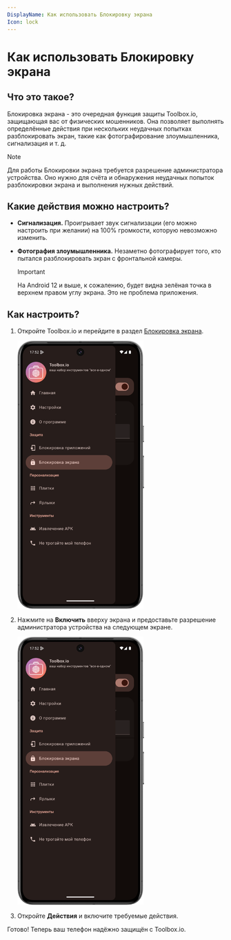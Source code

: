 ```yaml
---
DisplayName: Как использовать Блокировку экрана
Icon: lock
---
```


# Как использовать Блокировку экрана
## Что это такое?
Блокировка экрана - это очередная функция защиты Toolbox.io, защищающая вас от физических мошенников.
Она позволяет выполнять определённые действия при нескольких неудачных попытках разблокировать экран,
такие как фотографирование злоумышленника, сигнализация и т. д.

> [!NOTE]
> Для работы Блокировки экрана требуется разрешение администратора устройства.
> Оно нужно для счёта и обнаружения неудачных попыток разблокировки экрана и выполнения
> нужных действий.

## Какие действия можно настроить?
- **Сигнализация.** Проигрывает звук сигнализации (его можно настроить при желании) на 100%
  громкости, которую невозможно изменить.

- **Фотография злоумышленника.** Незаметно фотографирует того, кто пытался разблокировать зкран с
  фронтальной камеры.
  > [!IMPORTANT]
  > На Android 12 и выше, к сожалению, будет видна зелёная точка в верхнем правом углу экрана.
  > Это не проблема приложения.

## Как настроить?
1. Откройте Toolbox.io и перейдите в раздел [Блокировка экрана](toolbox-io://page/unlockProtection).
   
   <img
     src="../res/guides/how_to_use_unlock_protection/unlock_protection.png"
     alt="Экран Блокировки экрана"
     width="293,8"
     height="620,8"
     class="phone" />
2. Нажмите на **Включить** вверху экрана и предоставьте разрешение администратора устройства на 
   следующем экране.
   
   <img
   src="../res/guides/how_to_use_unlock_protection/unlock_protection.png"
   alt="Экран Блокировки экрана"
   width="293,8"
   height="620,8"
   class="phone" />
3. Откройте **Действия** и включите требуемые действия.

Готово! Теперь ваш телефон надёжно защищён с Toolbox.io.
